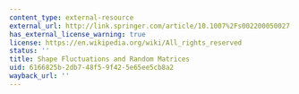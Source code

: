 ```yaml
---
content_type: external-resource
external_url: http://link.springer.com/article/10.1007%2Fs002200050027
has_external_license_warning: true
license: https://en.wikipedia.org/wiki/All_rights_reserved
status: ''
title: Shape Fluctuations and Random Matrices
uid: 6166825b-2db7-48f5-9f42-5e65ee5cb8a2
wayback_url: ''
---
```

